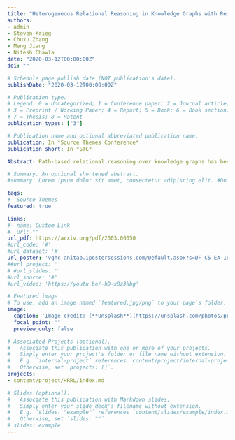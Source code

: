 ```yaml
---
title: "Heterogeneous Relational Reasoning in Knowledge Graphs with Reinforcement Learning"
authors:
- admin
- Steven Krieg
- Chuxu Zhang
- Meng Jiang
- Nitesh Chawla
date: "2020-03-12T00:00:00Z"
doi: ""

# Schedule page publish date (NOT publication's date).
publishDate: "2020-03-12T00:00:00Z"

# Publication type.
# Legend: 0 = Uncategorized; 1 = Conference paper; 2 = Journal article;
# 3 = Preprint / Working Paper; 4 = Report; 5 = Book; 6 = Book section;
# 7 = Thesis; 8 = Patent
publication_types: ["3"]

# Publication name and optional abbreviated publication name.
publication: In *Source Themes Conference*
publication_short: In *STC*

Abstract: Path-based relational reasoning over knowledge graphs has become increasingly popular due to a variety of down- stream applications such as question answering in dialogue sys- tems, fact prediction, and recommender systems. In recent years, reinforcement learning (RL) has provided solutions that are more interpretable and explainable than other deep learn- ing models. However, these solutions still face several chal- lenges, including large action space for the RL agent and ac- curate representation of entity neighborhood structure. We address these problems by introducing a type-enhanced RL agent that uses the local neighborhood information for efficient path-based reasoning over knowledge graphs. Our solution uses graph neural network (GNN) for encoding the neighborhood information and utilizes entity types to prune the action space. Experiments on real-world dataset show that our method out- performs state-of-the-art RL methods and discovers more novel paths during the training procedure.

# Summary. An optional shortened abstract.
#summary: Lorem ipsum dolor sit amet, consectetur adipiscing elit. #Duis posuere tellus ac convallis placerat. Proin tincidunt magna #sed ex sollicitudin condimentum.

tags:
#- Source Themes
featured: true

links:
#- name: Custom Link
#  url: ""
url_pdf: https://arxiv.org/pdf/2003.06050
#url_code: '#'
#url_dataset: '#'
url_poster: 'vghc-anitab.ipostersessions.com/Default.aspx?s=DF-C5-EA-16-A5-94-A8-9B-DA-B4-1B-F2-1A-A9-E2-C1'
##url_project: ''
# #url_slides: ''
#url_source: '#'
#url_video: 'https://youtu.be/-hD-x8z3kbg'

# Featured image
# To use, add an image named `featured.jpg/png` to your page's folder. 
image:
  caption: 'Image credit: [**Unsplash**](https://unsplash.com/photos/pLCdAaMFLTE)'
  focal_point: ""
  preview_only: false

# Associated Projects (optional).
#   Associate this publication with one or more of your projects.
#   Simply enter your project's folder or file name without extension.
#   E.g. `internal-project` references `content/project/internal-project/index.md`.
#   Otherwise, set `projects: []`.
projects:
- content/project/HRRL/index.md

# Slides (optional).
#   Associate this publication with Markdown slides.
#   Simply enter your slide deck's filename without extension.
#   E.g. `slides: "example"` references `content/slides/example/index.md`.
#   Otherwise, set `slides: ""`.
# slides: example
---
```





